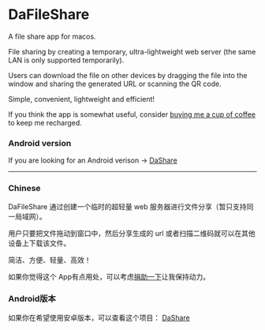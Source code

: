 # DaFileShare
A file share app for macos.

File sharing by creating a temporary, ultra-lightweight web server (the same LAN is only supported temporarily).

Users can download the file on other devices by dragging the file into the window and sharing the generated URL or scanning the QR code.

Simple, convenient, lightweight and efficient!

If you think the app is somewhat useful, consider [buying me a cup of coffee](https://www.paypal.me/minweix) to keep me recharged.

### Android version
If you are looking for an Android verison -> [DaShare](https://github.com/deskangel/DaShare)

-----

### Chinese

DaFileShare 通过创建一个临时的超轻量 web 服务器进行文件分享（暂只支持同一局域网）。

用户只要把文件拖动到窗口中，然后分享生成的 url 或者扫描二维码就可以在其他设备上下载该文件。

简洁、方便、轻量、高效！

如果你觉得这个 App有点用处，可以考虑[捐助一下](https://www.paypal.me/minweix)让我保持动力。

### Android版本
如果你在希望使用安卓版本，可以查看这个项目： [DaShare](https://github.com/deskangel/DaShare)

